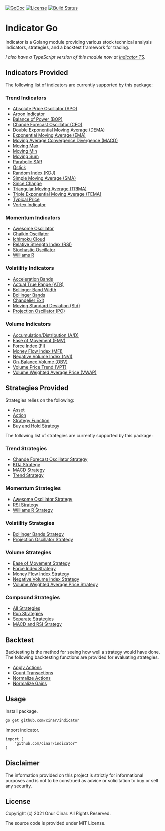 [![GoDoc](https://godoc.org/github.com/cinar/indicator?status.svg)](https://godoc.org/github.com/cinar/indicator)
[![License](https://img.shields.io/badge/License-MIT-blue.svg)](https://opensource.org/licenses/MIT)
[![Build Status](https://travis-ci.com/cinar/indicator.svg?branch=master)](https://travis-ci.com/cinar/indicator)

# Indicator Go

Indicator is a Golang module providing various stock technical analysis indicators, strategies, and a backtest framework for trading.

*I also have a TypeScript version of this module now at [Indicator TS](https://github.com/cinar/indicatorts).*

## Indicators Provided

The following list of indicators are currently supported by this package:

### Trend Indicators

- [Absolute Price Oscillator (APO)](trend_indicators.md#absolute-price-oscillator-apo)
- [Aroon Indicator](trend_indicators.md#aroon-indicator)
- [Balance of Power (BOP)](trend_indicators.md#balance-of-power-bop)
- [Chande Forecast Oscillator (CFO)](trend_indicators.md#chande-forecast-oscillator-cfo)
- [Double Exponential Moving Average (DEMA)](trend_indicators.md#double-exponential-moving-average-dema)
- [Exponential Moving Average (EMA)](trend_indicators.md#exponential-moving-average-ema)
- [Moving Average Convergence Divergence (MACD)](trend_indicators.md#moving-average-convergence-divergence-macd)
- [Moving Max](trend_indicators.md#moving-max)
- [Moving Min](trend_indicators.md#moving-min)
- [Moving Sum](trend_indicators.md#moving-sum)
- [Parabolic SAR](trend_indicators.md#parabolic-sar)
- [Qstick](trend_indicators.md#qstick)
- [Random Index (KDJ)](trend_indicators.md#random-index-kdj)
- [Simple Moving Average (SMA)](trend_indicators.md#simple-moving-average-sma)
- [Since Change](trend_indicators.md#since-change)
- [Triangular Moving Average (TRIMA)](trend_indicators.md#triangular-moving-average-trima)
- [Triple Exponential Moving Average (TEMA)](trend_indicators.md#triple-exponential-moving-average-tema)
- [Typical Price](trend_indicators.md#typical-price)
- [Vortex Indicator](trend_indicators.md#vortex-indicator)

### Momentum Indicators

- [Awesome Oscillator](momentum_indicators.md#awesome-oscillator)
- [Chaikin Oscillator](momentum_indicators.md#chaikin-oscillator)
- [Ichimoku Cloud](momentum_indicators.md#ichimoku-cloud)
- [Relative Strength Index (RSI)](momentum_indicators.md#relative-strength-index-rsi)
- [Stochastic Oscillator](momentum_indicators.md#stochastic-oscillator)
- [Williams R](momentum_indicators.md#williams-r)

### Volatility Indicators

- [Acceleration Bands](volatility_indicators.md#acceleration-bands)
- [Actual True Range (ATR)](volatility_indicators.md#actual-true-range-atr)
- [Bollinger Band Width](volatility_indicators.md#bollinger-band-width)
- [Bollinger Bands](volatility_indicators.md#bollinger-bands)
- [Chandelier Exit](volatility_indicators.md#chandelier-exit)
- [Moving Standard Deviation (Std)](volatility_indicators.md#moving-standard-deviation-std)
- [Projection Oscillator (PO)](volatility_indicators.md#projection-oscillator-po)

### Volume Indicators

- [Accumulation/Distribution (A/D)](volume_indicators.md#accumulationdistribution-ad)
- [Ease of Movement (EMV)](volume_indicators.md#ease-of-movement-emv)
- [Force Index (FI)](volume_indicators.md#force-index-fi)
- [Money Flow Index (MFI)](volume_indicators.md#money-flow-index-mfi)
- [Negative Volume Index (NVI)](volume_indicators.md#negative-volume-index-nvi)
- [On-Balance Volume (OBV)](volume_indicators.md#on-balance-volume-obv)
- [Volume Price Trend (VPT)](volume_indicators.md#volume-price-trend-vpt)
- [Volume Weighted Average Price (VWAP)](volume_indicators.md#volume-weighted-average-price-vwap)

## Strategies Provided

Strategies relies on the following:

- [Asset](strategy.md#asset)
- [Action](strategy.md#action)
- [Strategy Function](strategy.md#strategy-function)
- [Buy and Hold Strategy](strategy.md#buy-and-hold-strategy)

The following list of strategies are currently supported by this package:

### Trend Strategies

- [Chande Forecast Oscillator Strategy](trend_strategies.md#chande-forecast-oscillator-strategy)
- [KDJ Strategy](trend_strategies.md#kdj-strategy)
- [MACD Strategy](trend_strategies.md#macd-strategy)
- [Trend Strategy](trend_strategies.md#trend-strategy)

### Momentum Strategies

- [Awesome Oscillator Strategy](momentum_strategies.md#awesome-oscillator-strategy)
- [RSI Strategy](momentum_strategies.md#rsi-strategy)
- [Williams R Strategy](momentum_strategies.md#williams-r-strategy)

### Volatility Strategies

- [Bollinger Bands Strategy](volatility_strategies.md#bollinger-bands-strategy)
- [Projection Oscillator Strategy](volatility_strategies.md#projection-oscillator-strategy)

### Volume Strategies

- [Ease of Movement Strategy](volume_strategies.md#ease-of-movement-strategy)
- [Force Index Strategy](volume_strategies.md#force-index-strategy)
- [Money Flow Index Strategy](volume_strategies.md#money-flow-index-strategy)
- [Negative Volume Index Strategy](volume_strategies.md#negative-volume-index-strategy)
- [Volume Weighted Average Price Strategy](volume_strategies.md#volume-weighted-average-price-strategy)

### Compound Strategies

- [All Strategies](compound_strategies.md#all-strategies)
- [Run Strategies](compound_strategies.md#run-strategies)
- [Separate Strategies](compound_strategies.md#separate-strategies)
- [MACD and RSI Strategy](compound_strategies.md#macd-and-rsi-strategy)

## Backtest

Backtesting is the method for seeing how well a strategy would have done. The following backtesting functions are provided for evaluating strategies.

- [Apply Actions](backtest.md#apply-actions)
- [Count Transactions](backtest.md#count-transactions)
- [Normalize Actions](backtest.md#normalize-actions)
- [Normalize Gains](backtest.md#normalize-gains)

## Usage

Install package.

```bash
go get github.com/cinar/indicator
```

Import indicator.

```Golang
import (
    "github.com/cinar/indicator"
)
```

## Disclaimer

The information provided on this project is strictly for informational purposes and is not to be construed as advice or solicitation to buy or sell any security.

## License

Copyright (c) 2021 Onur Cinar. All Rights Reserved.

The source code is provided under MIT License.
